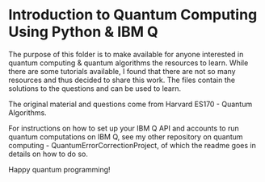# Introduction to Quantum Computing Using Python & IBM Q

The purpose of this folder is to make available for anyone interested in quantum computing & quantum algorithms the resources to learn. While there are some tutorials available, I found that there are not so many resources and thus decided to share this work. The files contain the solutions to the questions and can be used to learn.

The original material and questions come from Harvard ES170 - Quantum Algorithms.

For instructions on how to set up your IBM Q API and accounts to run quantum computations on IBM Q, see my other repository on quantum computing - QuantumErrorCorrectionProject, of which the readme goes in details on how to do so.

Happy quantum programming!
